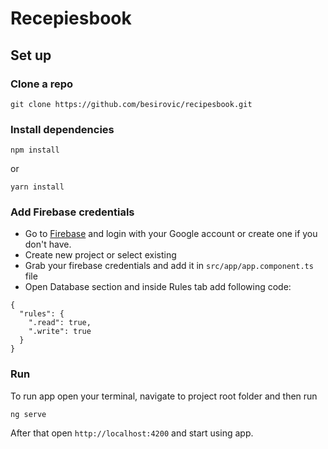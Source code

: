 # Recepiesbook

## Set up

### Clone a repo
```
git clone https://github.com/besirovic/recipesbook.git

```

### Install dependencies
```
npm install
```

or

```
yarn install
```

### Add Firebase credentials
* Go to [Firebase](https://firebase.google.com/) and login with your Google account or create one if you don't have.
* Create new project or select existing
* Grab your firebase credentials and add it in ``` src/app/app.component.ts ``` file
* Open Database section and inside Rules tab add following code:
```
{
  "rules": {
    ".read": true,
    ".write": true
  }
}
```


### Run
To run app open your terminal, navigate to project root folder and then run
```
ng serve
````

After that open ```http://localhost:4200``` and start using app.
